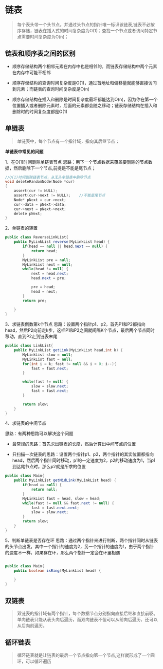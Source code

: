 # 链表
>每个表头带一个头节点，并通过头节点的指针唯一标识该链表,链表不必按序存储，链表在插入式的时间复杂度为O(1)；查找一个节点或者访问特定节点需要时间复杂度为O(n)；

## 链表和顺序表之间的区别
- 顺序存储结构两个相邻元素在内存中也是相邻的，而链表存储结构中两个元素在内存中可能不相邻

- 顺序存储结构的查询时间复杂度是O(1)，通过首地址和偏移量就能够直接访问到元素；而链表的查询时间复杂度是O(n)

- 顺序存储结构在插入和删除是时间复杂度最坏都能达到O(n)，因为你在第一个位置插入或者删除元素时，后面的元素都会随之移动；链表存储结构在插入和删除时的时间复杂度都是O(1)

## 单链表

>单链表中，每个节点有一个指针域，指向其后继节点；

**单链表中常见的问题**

1、在O(1)时间删除单链表节点
思路：用下一个节点数据来覆盖要删除的节点数据，然后删除下一个节点,前提是不能是尾节点；

```C
//O(1)时间删除链表节点，从无头单链表中删除节点
void deleteRandomNode(Node *cur)
{
    assert(cur != NULL);
    assert(cur->next != NULL);    //不能是尾节点
    Node* pNext = cur->next;
    cur->data = pNext->data;
    cur->next = pNext->next;
    delete pNext;
}
```

2、单链表的转置
```Java
public class ReverseLinkList{
    public MyLinkList reverse(MyLinkList head) {
        if(head == null || head.next == null) {
            return head;
        }
        MyLinkList pre = null;
        MyLinkList next = null;
        while(head != null) {
            next = head.next;
            head.next = pre;

            pre = head;
            head = next;
        }
        return pre;
        
    }
}
```
3、求链表倒数第k个节点
思路：设置两个指针p1、p2，首先P1和P2都指向head，然后P2向前走k步，这样P1和P2之间就间隔K个节点，最后两个节点同时移动，直到P2走到链表末尾

```Java
public class LinkList{
    public MyLinkList getLink(MyLinkList head,int k) {
        MyLinkList slow = null;
        MyLinkList fast = null;
        for(int i = k; fast != null && i > 0; i--){
            fast = fast.next;
        }

        while(fast != null) {
            slow = slow.next;
            fast = fast.next;
        }

        return slow;
    }
}
```

4、求链表的中间节点

思路：有两种思路可以解决这个问题
- 最常规的思路：首先求出链表的长度，然后计算出中间节点的位置

- 只扫描一次链表的思路：设置两个指针p1、p2，两个指针的其实位置都指向head，然后两个指针同时移动，p1的一定速度为2，p2的移动速度为1，当p1到达尾节点时，那么p2就是所求的位置

```Java
public class Main{
    public MyLinkList getMidLink(MyLinkList head) {
        if(head == null) {
            return null;
        }
        MyLinkList fast = head, slow = head;
        while(fast != null && fast.next != null) {
            fast = fast.next.next;
            slow = slow.next;
        }
        return slow;
    }
}
```

5、判断单链表是否存在环
思路：通过两个指针来进行判断，两个指针同时从链表的头节点出发，其中一个指针的速度为2，另一个指针的速度为1，由于两个指针的速度不一样，如果存在环，那么两个指针一定会在环里相遇

```Java

public class Main{
    public boolean isRing(MyLinkList head) {
        
    }
}
```

## 双链表

>双链表的指针域有两个指针，每个数据节点分别指向直接后继和直接前驱。单向链表只能从表头向后遍历，而双向链表不但可以从前向后遍历，还可以从后向前遍历。

## 循环链表
>循环链表就是让链表的最后一个节点指向第一个节点,这样就形成了一个圆环，可以循环遍历